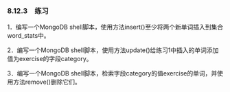 ### 8.12.3　练习

1．编写一个MongoDB shell脚本，使用方法insert()至少将两个新单词插入到集合word_stats中。

2．编写一个MongoDB shell脚本，使用方法update()给练习1中插入的单词添加值为exercise的字段category。

3．编写一个MongoDB shell脚本，检索字段category的值exercise的单词，并使用方法remove()删除它们。



